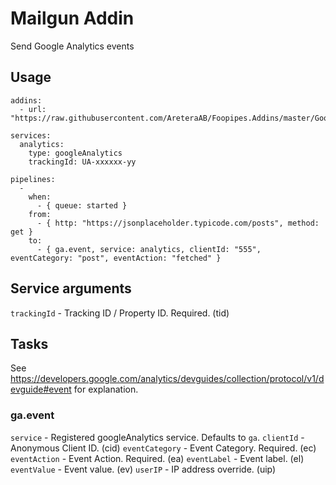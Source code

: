 # Mailgun Addin #

Send Google Analytics events

## Usage ##

```
addins:
  - url: "https://raw.githubusercontent.com/AreteraAB/Foopipes.Addins/master/GoogleAnalytics/GoogleAnalytics.csx"

services:
  analytics:
    type: googleAnalytics
    trackingId: UA-xxxxxx-yy

pipelines:
  - 
    when: 
      - { queue: started }
    from:
      - { http: "https://jsonplaceholder.typicode.com/posts", method: get }
    to:
      - { ga.event, service: analytics, clientId: "555", eventCategory: "post", eventAction: "fetched" }
```

## Service arguments ###

```trackingId``` - Tracking ID / Property ID. Required. (tid) 

## Tasks ###

See https://developers.google.com/analytics/devguides/collection/protocol/v1/devguide#event for explanation.

### ga.event ###

```service``` - Registered googleAnalytics service. Defaults to ```ga```.
```clientId``` - Anonymous Client ID. (cid)
```eventCategory``` - Event Category. Required. (ec)
```eventAction``` - Event Action. Required. (ea)
```eventLabel``` - Event label. (el)
```eventValue``` - Event value. (ev)
```userIP``` - IP address override. (uip)

